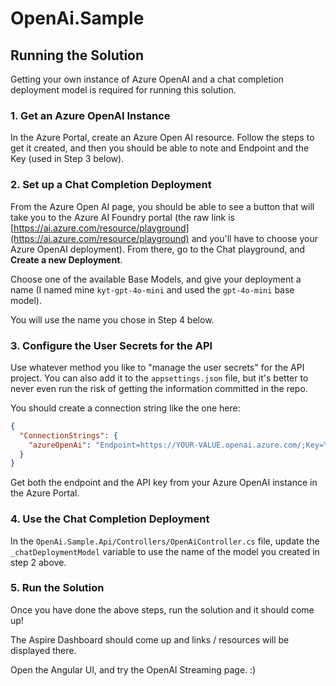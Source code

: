 # OpenAi.Sample

## Running the Solution

Getting your own instance of Azure OpenAI and
a chat completion deployment model is required
for running this solution.

### 1. Get an Azure OpenAI Instance

In the Azure Portal, create an Azure Open AI resource.
Follow the steps to get it created, and then you
should be able to note and Endpoint and the Key (used
in Step 3 below).

### 2. Set up a Chat Completion Deployment

From the Azure Open AI page, you should be able to
see a button that will take you to the Azure AI Foundry
portal (the raw link is [https://ai.azure.com/resource/playground](https://ai.azure.com/resource/playground)
and you'll have to choose your Azure OpenAI
deployment). From there, go to the Chat playground, and
**Create a new Deployment**.

Choose one of the available Base Models, and give your
deployment a name (I named mine `kyt-gpt-4o-mini` and
used the `gpt-4o-mini` base model).

You will use the name you chose in Step 4 below.

### 3. Configure the User Secrets for the API

Use whatever method you like to "manage the user secrets" for the
API project.  You can also add it to the `appsettings.json` file,
but it's better to never even run the risk of getting the information
committed in the repo.

You should create a connection string like the one here:

```json
{
  "ConnectionStrings": {
    "azureOpenAi": "Endpoint=https://YOUR-VALUE.openai.azure.com/;Key=YOUR-KEY"
  }
}
```

Get both the endpoint and the API key from your Azure OpenAI instance in the Azure Portal.

### 4. Use the Chat Completion Deployment

In the `OpenAi.Sample.Api/Controllers/OpenAiController.cs` file,
update the `_chatDeploymentModel` variable to use the
name of the model you created in step 2 above.

### 5. Run the Solution

Once you have done the above steps, run the solution and it should come up!

The Aspire Dashboard should come up and links / resources will be displayed there.

Open the Angular UI, and try the OpenAI Streaming page.  :)
